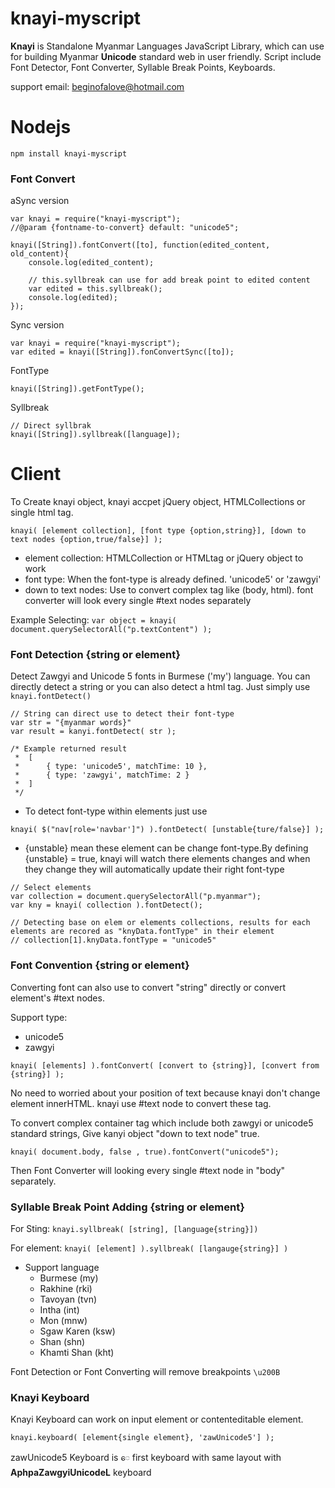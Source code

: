 knayi-myscript
==============
**Knayi** is Standalone Myanmar Languages JavaScript Library, which can use for building Myanmar **Unicode** standard web in user friendly.
Script include Font Detector, Font Converter, Syllable Break Points, Keyboards.

support email: beginofalove@hotmail.com

Nodejs
======

``` npm install knayi-myscript ```

### Font Convert


aSync version
```
var knayi = require("knayi-myscript");
//@param {fontname-to-convert} default: "unicode5";

knayi([String]).fontConvert([to], function(edited_content, old_content){
	console.log(edited_content);
	
	// this.syllbreak can use for add break point to edited content
	var edited = this.syllbreak();
	console.log(edited);
});

```

Sync version
```
var knayi = require("knayi-myscript");
var edited = knayi([String]).fonConvertSync([to]);
```

FontType
```
knayi([String]).getFontType();

```

Syllbreak
```
// Direct syllbrak
knayi([String]).syllbreak([language]);
```


Client
======

To Create knayi object, knayi accpet jQuery object, HTMLCollections or single html tag.

```knayi( [element collection], [font type {option,string}], [down to text nodes {option,true/false}] );```

* element collection: HTMLCollection or HTMLtag or jQuery object to work
* font type: When the font-type is already defined. 'unicode5' or 'zawgyi'
* down to text nodes: Use to convert complex tag like (body, html). font converter will look every single #text nodes separately

Example Selecting: ```var object = knayi( document.querySelectorAll("p.textContent") );```

### Font Detection {string or element}

Detect Zawgyi and Unicode 5 fonts in Burmese ('my') language. You can directly detect a string or you can also detect a html tag.
Just simply use ```knayi.fontDetect()```
```
// String can direct use to detect their font-type
var str = "{myanmar words}"
var result = kanyi.fontDetect( str );

/* Example returned result
 *  [ 
 *      { type: 'unicode5', matchTime: 10 },
 *      { type: 'zawgyi', matchTime: 2 }
 *  ]
 */

```
 * To detect font-type within elements just use

 ```knayi( $("nav[role='navbar']") ).fontDetect( [unstable{ture/false}] );```
 * {unstable} mean these element can be change font-type.By defining {unstable} = true, knayi will watch there elements changes and when they change they will automatically update their right font-type

```
// Select elements
var collection = document.querySelectorAll("p.myanmar");
var kny = knayi( collection ).fontDetect();

// Detecting base on elem or elements collections, results for each elements are recored as "knyData.fontType" in their element
// collection[1].knyData.fontType = "unicode5"

```

### Font Convention {string or element}
Converting font can also use to convert "string" directly or convert element's #text nodes.

Support type:

 * unicode5
 * zawgyi

``` knayi( [elements] ).fontConvert( [convert to {string}], [convert from {string}] ); ```

No need to worried about your position of text because knayi don't change element innerHTML. knayi use #text node to convert these tag.

To convert complex container tag which include both zawgyi or unicode5 standard strings, Give kanyi object "down to text node" true.

``` knayi( document.body, false , true).fontConvert("unicode5"); ```

Then Font Converter will looking every single #text node in "body" separately.

### Syllable Break Point Adding {string or element}

For Sting: ``` knayi.syllbreak( [string], [language{string}]) ```

For element: ``` knayi( [element] ).syllbreak( [langauge{string}] ) ```

* Support language
	- Burmese (my)
	- Rakhine (rki)
	- Tavoyan (tvn)
	- Intha (int)
	- Mon (mnw)
	- Sgaw Karen (ksw)
	- Shan (shn)
	- Khamti Shan  (kht)

Font Detection or Font Converting will remove breakpoints ```\u200B```


### Knayi Keyboard

Knayi Keyboard can work on input element or contenteditable element.

``` knayi.keyboard( [element{single element}, 'zawUnicode5'] ); ```

zawUnicode5 Keyboard is ```ေ``` first keyboard with same layout with **AphpaZawgyiUnicodeL** keyboard
